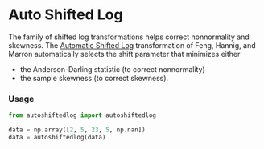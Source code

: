 # Auto Shifted Log

The family of shifted log transformations helps correct nonnormality and skewness.
The [Automatic Shifted Log](https://arxiv.org/pdf/1601.01986.pdf) transformation of Feng, Hannig, and Marron automatically
selects the shift parameter that minimizes either
* the Anderson-Darling statistic
(to correct nonnormality)
* the sample skewness (to correct skewness).

### Usage

```python
from autoshiftedlog import autoshiftedlog

data = np.array([2, 5, 23, 5, np.nan])
data = autoshiftedlog(data)
```
